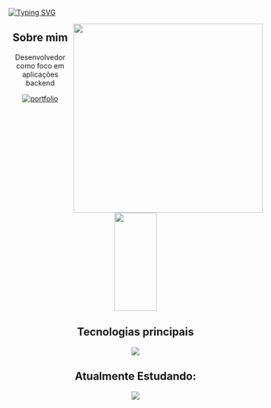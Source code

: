 <div>
   
   
   

[![Typing SVG](https://readme-typing-svg.demolab.com?font=Fira+Code&pause=1000&color=0f0&width=435&lines=Olá!+👋+Meu+nome+é+Wesle+Marques+😃️)](https://git.io/typing-svg)
  
  
 <img align="right" width="375"    src= "https://user-images.githubusercontent.com/110351770/217705553-f4629d9a-3984-4082-a08b-0233a3cb599d.gif">
   
<div align="center">
  <h2>  Sobre mim</h2>
   <p>
      Desenvolvedor como foco em aplicações backend
   
    
   </p>
   
</div>
<div align="center">

 [![portfolio](https://img.shields.io/badge/my_portfolio-000?style=for-the-badge&logo=ko-fi&logoColor=white)]()
   
</div>

 


  
  <div align="center">  
  
  <img width="41%" height="195px" src="https://github-readme-stats.vercel.app/api/top-langs/?username=WesleMarques&layout=compact&hide_border=true&title_color=0f0&text_color=0f0&bg_color=0d1117" />
</div>
   
  


   

 

  <div align="center">
 <h2 > Tecnologias principais</h2>
  <p align="center">
  <a href="https://skillicons.dev">
    <img src="https://skillicons.dev/icons?i=java,spring,docker,idea,cs,dotnet" />
  </a>
</p>
     
     
     
     
 <h2 align="center" >Atualmente Estudando:</h2>
  <p align="center">
  <a href="https://skillicons.dev">
    <img src="https://skillicons.dev/icons?i=nodejs," />
  </a>
</p>
     
     


     

     	
 


  
  
